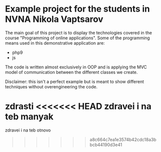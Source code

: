 # Example project for the students in NVNA Nikola Vaptsarov

The main goal of this project is to display the technologies covered in the course "Programming of online applications". 
Some of the programming means used in this demonstrative application are:
- php9
- js

The code is written almost exclusively in OOP and is applying the MVC model of communication between the different classes we create.

Disclaimer: this isn't a perfect example but is meant to show different techniques without overengineering the code.


zdrasti
<<<<<<< HEAD
zdravei i na teb manyak
=======
zdravei i na teb otnovo
>>>>>>> a8c664c7ea1e3574b42cdc18a3bbcb44190d3e41
